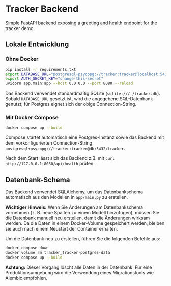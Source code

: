 # Tracker Backend

Simple FastAPI backend exposing a greeting and health endpoint for the tracker demo.

## Lokale Entwicklung

### Ohne Docker

```bash
pip install -r requirements.txt
export DATABASE_URL="postgresql+psycopg://tracker:tracker@localhost:5432/tracker"
export AUTH_SECRET_KEY="change-this-secret"
uvicorn app.main:app --host 0.0.0.0 --port 8080 --reload
```

Das Backend verwendet standardmäßig SQLite (`sqlite:///./tracker.db`). Sobald `DATABASE_URL`
gesetzt ist, wird die angegebene SQL-Datenbank genutzt; für Postgres eignet sich der obige
Connection-String.

### Mit Docker Compose

```bash
docker compose up --build
```

Compose startet automatisch eine Postgres-Instanz sowie das Backend mit dem
vorkonfigurierten Connection-String `postgresql+psycopg://tracker:tracker@db:5432/tracker`.

Nach dem Start lässt sich das Backend z.B. mit `curl http://127.0.0.1:8080/api/health` prüfen.

## Datenbank-Schema

Das Backend verwendet SQLAlchemy, um das Datenbankschema automatisch aus den Modellen in `app/main.py` zu erstellen.

**Wichtiger Hinweis:** Wenn Sie Änderungen am Datenbankschema vornehmen (z. B. neue Spalten zu einem Modell hinzufügen), müssen Sie die Datenbank manuell neu erstellen, damit die Änderungen wirksam werden. Da die Daten in einem Docker-Volume gespeichert werden, bleiben sie auch nach einem Neustart der Container erhalten.

Um die Datenbank neu zu erstellen, führen Sie die folgenden Befehle aus:

```bash
docker compose down
docker volume rm tracker_tracker-postgres-data
docker compose up --build
```

**Achtung:** Dieser Vorgang löscht alle Daten in der Datenbank. Für eine Produktionsumgebung wird die Verwendung eines Migrationstools wie Alembic empfohlen.
